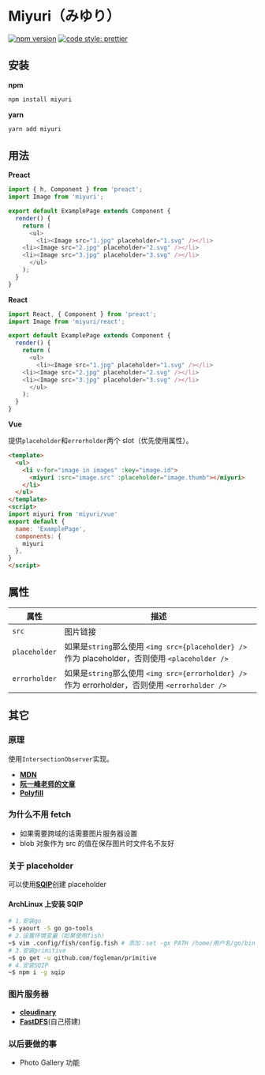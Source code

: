 # Miyuri（みゆり）

[![npm version](https://img.shields.io/npm/v/miyuri.svg?style=flat)](https://www.npmjs.com/package/miyuri)
[![code style: prettier](https://img.shields.io/badge/code_style-prettier-ff69b4.svg?style=flat)](https://github.com/prettier/prettier)

## 安装

**npm**

```sh
npm install miyuri
```

**yarn**

```sh
yarn add miyuri
```

## 用法

**Preact**

```js
import { h, Component } from 'preact';
import Image from 'miyuri';

export default ExamplePage extends Component {
  render() {
    return (
      <ul>
        <li><Image src="1.jpg" placeholder="1.svg" /></li>
	<li><Image src="2.jpg" placeholder="2.svg" /></li>
	<li><Image src="3.jpg" placeholder="3.svg" /></li>
      </ul>
    );
  }
}
```

**React**

```js
import React, { Component } from 'preact';
import Image from 'miyuri/react';

export default ExamplePage extends Component {
  render() {
    return (
      <ul>
        <li><Image src="1.jpg" placeholder="1.svg" /></li>
	<li><Image src="2.jpg" placeholder="2.svg" /></li>
	<li><Image src="3.jpg" placeholder="3.svg" /></li>
      </ul>
    );
  }
}
```

**Vue**

提供`placeholder`和`errorholder`两个 slot（优先使用属性）。

```html
<template>
  <ul>
    <li v-for="image in images" :key="image.id">
      <miyuri :src="image.src" :placeholder="image.thumb"></miyuri>
    </li>
  </ul>
</template>
<script>
import miyuri from 'miyuri/vue'
export default {
  name: 'ExamplePage',
  components: {
    miyuri
  },
}
</script>
```

## 属性

| 属性          | 描述                                                                                            |
| ------------- | ----------------------------------------------------------------------------------------------- |
| `src`         | 图片链接                                                                                        |
| `placeholder` | 如果是`string`那么使用 `<img src={placeholder} />` 作为 placeholder，否则使用 `<placeholder />` |
| `errorholder` | 如果是`string`那么使用 `<img src={errorholder} />` 作为 errorholder，否则使用 `<errorholder />` |

## 其它

### 原理

使用`IntersectionObserver`实现。

* [**MDN**](https://developer.mozilla.org/en-US/docs/Web/API/Intersection_Observer_API)
* [**阮一峰老师的文章**](http://www.ruanyifeng.com/blog/2016/11/intersectionobserver_api.html)
* [**Polyfill**](https://github.com/w3c/IntersectionObserver/tree/master/polyfill)

### 为什么不用 fetch

* 如果需要跨域的话需要图片服务器设置
* blob 对象作为 src 的值在保存图片时文件名不友好

### 关于 placeholder

可以使用[**SQIP**](https://github.com/technopagan/sqip)创建 placeholder

#### ArchLinux 上安装 SQIP

```sh
# 1.安装go
~$ yaourt -S go go-tools
# 2.设置环境变量（如果使用fish）
~$ vim .config/fish/config.fish # 添加：set -gx PATH /home/用户名/go/bin $PATH
# 3.安装primitive
~$ go get -u github.com/fogleman/primitive
# 4.安装SQIP
~$ npm i -g sqip
```

### 图片服务器

* [**cloudinary**](https://cloudinary.com/)
* [**FastDFS**](https://github.com/happyfish100/fastdfs)(自己搭建)

### 以后要做的事

* Photo Gallery 功能
